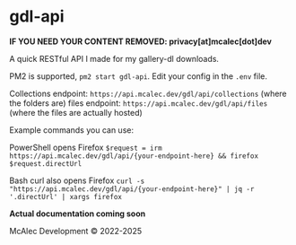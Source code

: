 # gdl-api

**IF YOU NEED YOUR CONTENT REMOVED: privacy[at]mcalec[dot]dev**

A quick RESTful API I made for my gallery-dl downloads.  

PM2 is supported, `pm2 start gdl-api`. Edit your config in the `.env` file.  

Collections endpoint: `https://api.mcalec.dev/gdl/api/collections` (where the folders are)
files endpoint: `https://api.mcalec.dev/gdl/api/files` (where the files are actually hosted)

Example commands you can use:

PowerShell opens Firefox
`$request = irm https://api.mcalec.dev/gdl/api/{your-endpoint-here} && firefox $request.directUrl`

Bash curl also opens Firefox
`curl -s "https://api.mcalec.dev/gdl/api/{your-endpoint-here}" | jq -r '.directUrl' | xargs firefox`

**Actual documentation coming soon**  

McAlec Development © 2022-2025

